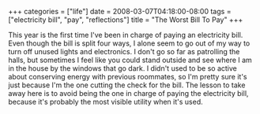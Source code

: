 +++
categories = ["life"]
date = 2008-03-07T04:18:00-08:00
tags = ["electricity bill", "pay", "reflections"]
title = "The Worst Bill To Pay"
+++

This year is the first time I've been in charge of paying an electricity bill. Even though the bill is split four ways, I alone seem to go out of my way to turn off unused lights and electronics. I don't go so far as patrolling the halls, but sometimes I feel like you could stand outside and see where I am in the house by the windows that go dark. I didn't used to be so active about conserving energy with previous roommates, so I'm pretty sure it's just because I'm the one cutting the check for the bill. The lesson to take away here is to avoid being the one in charge of paying the electricity bill, because it's probably the most visible utility when it's used.
